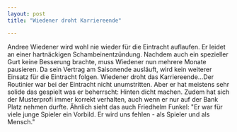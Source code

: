 ```yaml
---
layout: post
title: "Wiedener droht Karriereende"

---
```


Andree Wiedener wird wohl nie wieder für die Eintracht auflaufen. Er leidet an einer hartnäckigen Schambeinentzündung. Nachdem auch ein spezieller Gurt keine Besserung brachte, muss Wiedener nun mehrere Monate pausieren. Da sein Vertrag am Saisonende ausläuft, wird kein weiterer Einsatz für die Eintracht folgen. Wiedener droht das Karriereende...Der Routinier war bei der Eintracht nicht unumstritten. Aber er hat meistens sehr solide das gespielt was er beherrscht: Hinten dicht machen. Zudem hat sich der Musterprofi immer korrekt verhalten, auch wenn er nur auf der Bank Platz nehmen durfte. Ähnlich sieht das auch Friedhelm Funkel: "Er war für viele junge Spieler ein Vorbild. Er wird uns fehlen - als Spieler und als Mensch."


